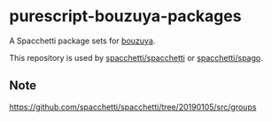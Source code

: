 # purescript-bouzuya-packages

A Spacchetti package sets for [bouzuya](https://github.com/bouzuya).

This repository is used by [spacchetti/spacchetti][] or [spacchetti/spago][].

## Note

https://github.com/spacchetti/spacchetti/tree/20190105/src/groups

[spacchetti/spacchetti]: https://github.com/spacchetti/spacchetti
[spacchetti/spago]: https://github.com/spacchetti/spago

